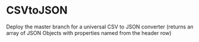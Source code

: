 # CSVtoJSON

Deploy the master branch for a universal CSV to JSON converter (returns an array of JSON Objects with properties named from the header row)

